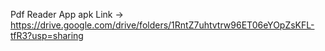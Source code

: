 Pdf Reader App apk Link -> https://drive.google.com/drive/folders/1RntZ7uhtvtrw96ET06eYOpZsKFL-tfR3?usp=sharing
